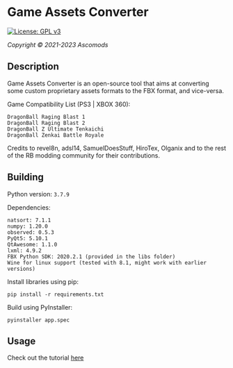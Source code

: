 # Game Assets Converter

[![License: GPL v3](https://img.shields.io/badge/License-GPLv3-blue.svg)](https://www.gnu.org/licenses/gpl-3.0)

*Copyright © 2021-2023 Ascomods*

## Description

Game Assets Converter is an open-source tool that aims at converting
some custom proprietary assets formats to the FBX format, and vice-versa.

Game Compatibility List (PS3 | XBOX 360):
```
DragonBall Raging Blast 1
DragonBall Raging Blast 2
DragonBall Z Ultimate Tenkaichi
DragonBall Zenkai Battle Royale
```

Credits to revel8n, adsl14, SamuelDoesStuff, HiroTex, Olganix and to the rest of the RB modding community for their contributions.

## Building

Python version: `3.7.9`

Dependencies:
```
natsort: 7.1.1
numpy: 1.20.0
observed: 0.5.3
PyQt5: 5.10.1
QtAwesome: 1.1.0
lxml: 4.9.2
FBX Python SDK: 2020.2.1 (provided in the libs folder)
Wine for linux support (tested with 8.1, might work with earlier versions)
```
Install libraries using pip:
```
pip install -r requirements.txt
```
Build using PyInstaller:
```
pyinstaller app.spec
```

## Usage

Check out the tutorial [here](https://www.youtube.com/watch?v=HiU3i0ZZn2I&list=PL1zfdnvxzp12kg2b_ubdOqmoTyLLE3gcY)